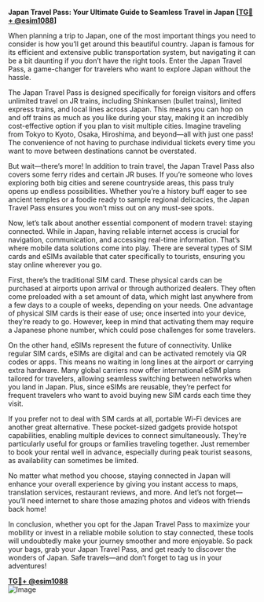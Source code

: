 **Japan Travel Pass: Your Ultimate Guide to Seamless Travel in Japan [[TG💪+ @esim1088](https://t.me/s/esim1088)]**

When planning a trip to Japan, one of the most important things you need to consider is how you’ll get around this beautiful country. Japan is famous for its efficient and extensive public transportation system, but navigating it can be a bit daunting if you don’t have the right tools. Enter the Japan Travel Pass, a game-changer for travelers who want to explore Japan without the hassle.

The Japan Travel Pass is designed specifically for foreign visitors and offers unlimited travel on JR trains, including Shinkansen (bullet trains), limited express trains, and local lines across Japan. This means you can hop on and off trains as much as you like during your stay, making it an incredibly cost-effective option if you plan to visit multiple cities. Imagine traveling from Tokyo to Kyoto, Osaka, Hiroshima, and beyond—all with just one pass! The convenience of not having to purchase individual tickets every time you want to move between destinations cannot be overstated.

But wait—there’s more! In addition to train travel, the Japan Travel Pass also covers some ferry rides and certain JR buses. If you’re someone who loves exploring both big cities and serene countryside areas, this pass truly opens up endless possibilities. Whether you’re a history buff eager to see ancient temples or a foodie ready to sample regional delicacies, the Japan Travel Pass ensures you won’t miss out on any must-see spots.

Now, let’s talk about another essential component of modern travel: staying connected. While in Japan, having reliable internet access is crucial for navigation, communication, and accessing real-time information. That’s where mobile data solutions come into play. There are several types of SIM cards and eSIMs available that cater specifically to tourists, ensuring you stay online wherever you go.

First, there’s the traditional SIM card. These physical cards can be purchased at airports upon arrival or through authorized dealers. They often come preloaded with a set amount of data, which might last anywhere from a few days to a couple of weeks, depending on your needs. One advantage of physical SIM cards is their ease of use; once inserted into your device, they’re ready to go. However, keep in mind that activating them may require a Japanese phone number, which could pose challenges for some travelers.

On the other hand, eSIMs represent the future of connectivity. Unlike regular SIM cards, eSIMs are digital and can be activated remotely via QR codes or apps. This means no waiting in long lines at the airport or carrying extra hardware. Many global carriers now offer international eSIM plans tailored for travelers, allowing seamless switching between networks when you land in Japan. Plus, since eSIMs are reusable, they’re perfect for frequent travelers who want to avoid buying new SIM cards each time they visit.

If you prefer not to deal with SIM cards at all, portable Wi-Fi devices are another great alternative. These pocket-sized gadgets provide hotspot capabilities, enabling multiple devices to connect simultaneously. They’re particularly useful for groups or families traveling together. Just remember to book your rental well in advance, especially during peak tourist seasons, as availability can sometimes be limited.

No matter what method you choose, staying connected in Japan will enhance your overall experience by giving you instant access to maps, translation services, restaurant reviews, and more. And let’s not forget—you’ll need internet to share those amazing photos and videos with friends back home!

In conclusion, whether you opt for the Japan Travel Pass to maximize your mobility or invest in a reliable mobile solution to stay connected, these tools will undoubtedly make your journey smoother and more enjoyable. So pack your bags, grab your Japan Travel Pass, and get ready to discover the wonders of Japan. Safe travels—and don’t forget to tag us in your adventures! 

**[TG💪+ @esim1088](https://t.me/s/esim1088)**  
![Image](https://i.postimg.cc/Y0z9fWf4/image.png)
